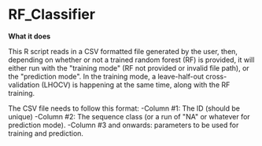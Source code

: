 # RF_Classifier

**What it does**

This R script reads in a CSV formatted file generated by the user, then, depending on whether or not a trained random forest (RF) is provided, it will either run with the "training mode" (RF not provided or invalid file path), or the "prediction mode". In the training mode, a leave-half-out cross-validation (LHOCV) is happening at the same time, along with the RF training.

The CSV file needs to follow this format:
-Column #1: The ID (should be unique)
-Column #2: The sequence class (or a run of "NA" or whatever for prediction mode).
-Column #3 and onwards: parameters to be used for training and prediction.
